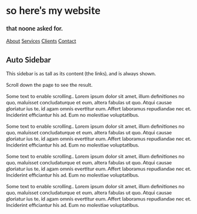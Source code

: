 # so here's my website
### that noone asked for.

<!DOCTYPE html>
<html>
<head>
<meta name="viewport" content="width=device-width, initial-scale=1">
<style>
body {
  font-family: "Lato", sans-serif;
}

.sidenav {
  width: 130px;
  position: fixed;
  z-index: 1;
  top: 20px;
  left: 10px;
  background: #eee;
  overflow-x: hidden;
  padding: 8px 0;
}

.sidenav a {
  padding: 6px 8px 6px 16px;
  text-decoration: none;
  font-size: 25px;
  color: #2196F3;
  display: block;
}

.sidenav a:hover {
  color: #064579;
}

.main {
  margin-left: 140px; /* Same width as the sidebar + left position in px */
  font-size: 28px; /* Increased text to enable scrolling */
  padding: 0px 10px;
}

@media screen and (max-height: 450px) {
  .sidenav {padding-top: 15px;}
  .sidenav a {font-size: 18px;}
}
</style>
</head>
<body>

<div class="sidenav">
  <a href="#about">About</a>
  <a href="#services">Services</a>
  <a href="#clients">Clients</a>
  <a href="#contact">Contact</a>
</div>

<div class="main">
  <h2>Auto Sidebar</h2>
  <p>This sidebar is as tall as its content (the links), and is always shown.</p>
  <p>Scroll down the page to see the result.</p>
  <p>Some text to enable scrolling.. Lorem ipsum dolor sit amet, illum definitiones no quo, maluisset concludaturque et eum, altera fabulas ut quo. Atqui causae gloriatur ius te, id agam omnis evertitur eum. Affert laboramus repudiandae nec et. Inciderint efficiantur his ad. Eum no molestiae voluptatibus.</p>
  <p>Some text to enable scrolling.. Lorem ipsum dolor sit amet, illum definitiones no quo, maluisset concludaturque et eum, altera fabulas ut quo. Atqui causae gloriatur ius te, id agam omnis evertitur eum. Affert laboramus repudiandae nec et. Inciderint efficiantur his ad. Eum no molestiae voluptatibus.</p>
  <p>Some text to enable scrolling.. Lorem ipsum dolor sit amet, illum definitiones no quo, maluisset concludaturque et eum, altera fabulas ut quo. Atqui causae gloriatur ius te, id agam omnis evertitur eum. Affert laboramus repudiandae nec et. Inciderint efficiantur his ad. Eum no molestiae voluptatibus.</p>
  <p>Some text to enable scrolling.. Lorem ipsum dolor sit amet, illum definitiones no quo, maluisset concludaturque et eum, altera fabulas ut quo. Atqui causae gloriatur ius te, id agam omnis evertitur eum. Affert laboramus repudiandae nec et. Inciderint efficiantur his ad. Eum no molestiae voluptatibus.</p>
</div>  

</body>
</html> 
